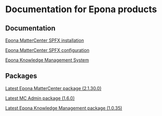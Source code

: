 <h1>Documentation for Epona products</h1>

<h2>Documentation</h2>
<a href="./EponaMC_spfx/EponaMC_installation.md">Epona MatterCenter SPFX installation</a>

<a href="./EponaMC_spfx/EponaMC_configuration.md">Epona MatterCenter SPFX configuration</a>

<a href="./KMS_spfx/readme.md">Epona Knowledge Management System</a>

<h2>Packages</h2>
<a href="./MC_pkg/2.1.30.0/readme.md" target="_blank">Latest Epona MatterCenter package (2.1.30.0)</a>

<a href="./MCAdmin_pkg/1.6.0/readme.md" target="_blank">Latest MC Admin package (1.6.0)</a>

<a href="./KMS_pkg/1.0.35/readme.md" target="_blank">Latest Epona Knowledge Management package (1.0.35)</a>
